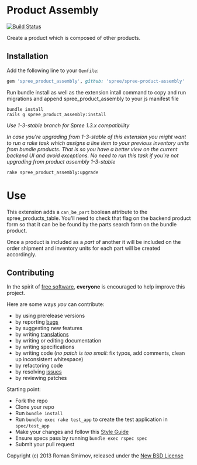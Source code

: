 # Product Assembly

[![Build Status](https://secure.travis-ci.org/spree/spree-product-assembly.png?branch=master)](http://travis-ci.org/spree/spree-product-assembly)

Create a product which is composed of other products.

## Installation

Add the following line to your `Gemfile`:
```ruby
gem 'spree_product_assembly', github: 'spree/spree-product-assembly'
```

Run bundle install as well as the extension intall command to copy and run migrations and
append spree_product_assembly to your js manifest file

    bundle install
    rails g spree_product_assembly:install

_Use 1-3-stable branch for Spree 1.3.x compatibility_

_In case you're upgrading from 1-3-stable of this extension you might want to run a
rake task which assigns a line item to your previous inventory units from bundle
products. That is so you have a better view on the current backend UI and avoid
exceptions. No need to run this task if you're not upgrading from product assembly
1-3-stable_

    rake spree_product_assembly:upgrade

# Use

This extension adds a `can_be_part` boolean attribute to the spree_products_table.
You'll need to check that flag on the backend product form so that it can be
be found by the parts search form on the bundle product.

Once a product is included as a _part_ of another it will be included on the order
shipment and inventory units for each part will be created accordingly.

## Contributing

In the spirit of [free software][1], **everyone** is encouraged to help improve this project.

Here are some ways *you* can contribute:

* by using prerelease versions
* by reporting [bugs][2]
* by suggesting new features
* by writing [translations][5]
* by writing or editing documentation
* by writing specifications
* by writing code (*no patch is too small*: fix typos, add comments, clean up inconsistent whitespace)
* by refactoring code
* by resolving [issues][2]
* by reviewing patches

Starting point:

* Fork the repo
* Clone your repo
* Run `bundle install`
* Run `bundle exec rake test_app` to create the test application in `spec/test_app`
* Make your changes and follow this [Style Guide][4]
* Ensure specs pass by running `bundle exec rspec spec`
* Submit your pull request

Copyright (c) 2013 Roman Smirnov, released under the [New BSD License][3]

[1]: http://www.fsf.org/licensing/essays/free-sw.html
[2]: https://github.com/spree/spree-product-assembly/issues
[3]: https://github.com/spree/spree-product-assembly/tree/master/LICENSE.md
[4]: https://github.com/thoughtbot/guides
[5]: http://www.localeapp.com/projects/4909
